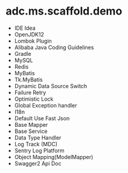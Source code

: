 # adc.ms.scaffold.demo
- IDE Idea
- OpenJDK12
- Lombok Plugin
- Alibaba Java Coding Guidelines
- Gradle
- MySQL
- Redis
- MyBatis
- Tk.MyBatis
- Dynamic Data Source Switch
- Failure Retry
- Optimistic Lock
- Global Exception handler
- I18n
- Default Use Fast Json
- Base Mapper
- Base Service
- Data Type Handler
- Log Track (MDC)
- Sentry Log Platform
- Object Mapping(ModelMapper)
- Swagger2 Api Doc